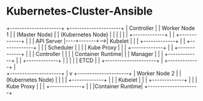# Kubernetes-Cluster-Ansible

   +---------------------+       +---------------------+
   |     Controller      |       |    Worker Node 1    |
   |  (Master Node)      |       |   (Kubernetes Node) |
   |                     |       |                     |
   |  +-------------+    |       |   +-------------+   |
   |  | API Server  |----+-------+-->|    Kubelet  |   |
   |  +-------------+    |       |   +-------------+   |
   |  | Scheduler   |    |       |   |   Kube Proxy |   |
   |  +-------------+    |       |   +-------------+   |
   |  | Controller  |    |       |   | Container Runtime|
   |  | Manager     |    |       |   +-------------+   |
   |  +-------------+    |       |                     |
   |  | ETCD         |    |       +---------------------+
   |  +-------------+    |        
   +---------------------+
           |
           v
   +---------------------+ 
   |    Worker Node 2    |
   |   (Kubernetes Node) |
   |                     |
   |   +-------------+   |
   |   |   Kubelet   |   |
   |   +-------------+   |
   |   |  Kube Proxy |   |
   |   +-------------+   |
   |   |Container Runtime|
   +---------------------+



